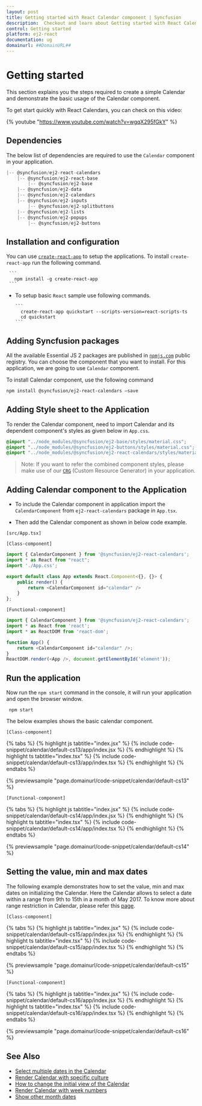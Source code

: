 ```yaml
---
layout: post
title: Getting started with React Calendar component | Syncfusion
description:  Checkout and learn about Getting started with React Calendar component of Syncfusion Essential JS 2 and more details.
control: Getting started 
platform: ej2-react
documentation: ug
domainurl: ##DomainURL##
---
```


# Getting started

This section explains you the steps required to create a simple Calendar and demonstrate the basic usage of the Calendar component.

To get start quickly with React Calendars, you can check on this video:

{% youtube "https://www.youtube.com/watch?v=wgqX295fGkY" %}

## Dependencies

The below list of dependencies are required to use the `Calendar` component in your application.

```javascript
|-- @syncfusion/ej2-react-calendars
    |-- @syncfusion/ej2-react-base
        |-- @syncfusion/ej2-base
    |-- @syncfusion/ej2-data
    |-- @syncfusion/ej2-calendars
    |-- @syncfusion/ej2-inputs
        |-- @syncfusion/ej2-splitbuttons
    |-- @syncfusion/ej2-lists
    |-- @syncfusion/ej2-popups
        |-- @syncfusion/ej2-buttons
```

## Installation and configuration

You can use [`create-react-app`](https://github.com/facebook/create-react-app) to setup the applications. To install `create-react-app` run the following command.

     ```
       npm install -g create-react-app
     ```

* To setup basic `React` sample use following commands.

      ```
        create-react-app quickstart --scripts-version=react-scripts-ts
        cd quickstart
      ```

## Adding Syncfusion packages

All the available Essential JS 2 packages are published in [`npmjs.com`](https://www.npmjs.com/~syncfusionorg) public registry. You can choose the component that you want to install. For this application, we are going to use `Calendar` component.

To install Calendar component, use the following command

```bash
npm install @syncfusion/ej2-react-calendars –save
```

## Adding Style sheet to the Application

To render the Calendar component, need to import Calendar and its dependent component's styles as given below in `App.css`.

```css
@import "../node_modules/@syncfusion/ej2-base/styles/material.css";
@import "../node_modules/@syncfusion/ej2-buttons/styles/material.css";
@import "../node_modules/@syncfusion/ej2-react-calendars/styles/material.css";
```

>Note: If you want to refer the combined component styles, please make use of our [`CRG`](https://crg.syncfusion.com/) (Custom Resource Generator) in your application.

## Adding Calendar component to the Application

* To include the Calendar component in application import the `CalendarComponent` from `ej2-react-calendars` package in `App.tsx`.

* Then add the Calendar component as shown in below code example.

`[src/App.tsx]`

`[Class-component]`

```ts
import { CalendarComponent } from '@syncfusion/ej2-react-calendars';
import * as React from "react";
import './App.css';

export default class App extends React.Component<{}, {}> {
    public render() {
        return <CalendarComponent id="calendar" />
    }
};
```

`[Functional-component]`

```ts
import { CalendarComponent } from '@syncfusion/ej2-react-calendars';
import * as React from 'react';
import * as ReactDOM from 'react-dom';

function App() {
    return <CalendarComponent id="calendar" />;
}
ReactDOM.render(<App />, document.getElementById('element'));
```

## Run the application

Now run the `npm start` command in the console, it will run your application and open the browser window.

   ```
    npm start
   ```

The below examples shows the basic calendar component.

`[Class-component]`

{% tabs %}
{% highlight js tabtitle="index.jsx" %}
{% include code-snippet/calendar/default-cs13/app/index.jsx %}
{% endhighlight %}
{% highlight ts tabtitle="index.tsx" %}
{% include code-snippet/calendar/default-cs13/app/index.tsx %}
{% endhighlight %}
{% endtabs %}

 {% previewsample "page.domainurl/code-snippet/calendar/default-cs13" %}

`[Functional-component]`

{% tabs %}
{% highlight js tabtitle="index.jsx" %}
{% include code-snippet/calendar/default-cs14/app/index.jsx %}
{% endhighlight %}
{% highlight ts tabtitle="index.tsx" %}
{% include code-snippet/calendar/default-cs14/app/index.tsx %}
{% endhighlight %}
{% endtabs %}

 {% previewsample "page.domainurl/code-snippet/calendar/default-cs14" %}

## Setting the value, min and max dates

The following example demonstrates how to set the value,  min and max dates on initializing the Calendar. Here the Calendar allows to select a date within a range from 9th to 15th in a month of May 2017. To know more about range restriction in Calendar, please refer this [page](./date-range).

`[Class-component]`

{% tabs %}
{% highlight js tabtitle="index.jsx" %}
{% include code-snippet/calendar/default-cs15/app/index.jsx %}
{% endhighlight %}
{% highlight ts tabtitle="index.tsx" %}
{% include code-snippet/calendar/default-cs15/app/index.tsx %}
{% endhighlight %}
{% endtabs %}

 {% previewsample "page.domainurl/code-snippet/calendar/default-cs15" %}

`[Functional-component]`

{% tabs %}
{% highlight js tabtitle="index.jsx" %}
{% include code-snippet/calendar/default-cs16/app/index.jsx %}
{% endhighlight %}
{% highlight ts tabtitle="index.tsx" %}
{% include code-snippet/calendar/default-cs16/app/index.tsx %}
{% endhighlight %}
{% endtabs %}

 {% previewsample "page.domainurl/code-snippet/calendar/default-cs16" %}

## See Also

* [Select multiple dates in the Calendar](./multi-select)
* [Render Calendar with specific culture](./globalization)
* [How to change the initial view of the Calendar](./calendar-views)
* [Render Calendar with week numbers](./how-to/render-the-calendar-with-week-numbers)
* [Show other month dates](./how-to/show-dates-of-other-months)
